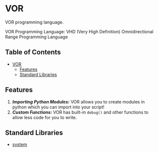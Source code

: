 # VOR
VOR programming language.

VOR Programming Language: VHD (Very High Definition) Omnidirectional Range Programming Language

## Table of Contents
- [VOR](#vor)
  - [Features](#features)
  - [Standard Libraries](#standard-libraries)

## Features

1. ***Importing Python Modules:*** VOR allows you to create modules in python which you can import into your script!
2. ***Custom Functions:*** VOR has built-in `debug()` and other functions to allow less code for you to write.

## Standard Libraries

- [system](https://github.com/Vor-Lang/system-lib)